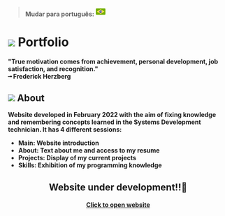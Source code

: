 > #### Mudar para português: <kbd>[<img title="English" alt="English" src="flags/brazil.png" width="22">](README.md)</kbd>

# <img src="https://cdn-icons-png.flaticon.com/512/1752/1752935.png" width="40px;" /> Portfolio

<strong>"True motivation comes from achievement, personal development, job satisfaction, and recognition."<strong><br>
╼ Frederick Herzberg

## <img src="https://cdn-icons-png.flaticon.com/512/1752/1752919.png" width="40px;" /> About

Website developed in February 2022 with the aim of fixing knowledge and remembering concepts learned in the Systems Development technician. It has 4 different sessions:
  - <strong>Main</strong>: Website introduction
  - <strong>About</strong>: Text about me and access to my resume
  - <strong>Projects</strong>: Display of my current projects
  - <strong>Skills</strong>: Exhibition of my programming knowledge

<h2 align="center">Website under development!!🙈</a></h4>
  
<h4 align="center"><a href="https://lauraferrari.netlify.app/">Click to open website</a></h4>


